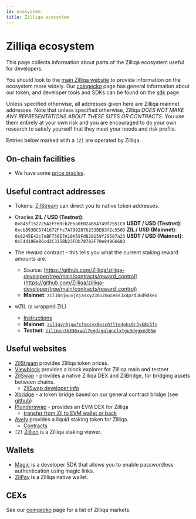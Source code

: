 ```yaml
---
id: ecosystem
title: Zilliqa ecosystem
---
```


# Zilliqa ecosystem

This page collects information about parts of the Zilliqa ecosystem useful for developers.

You should look to the [main Zilliqa website](https://zilliqa.com/) to provide information on the ecosystem more widely. Our [coingecko](https://www.coingecko.com/en/coins/zilliqa) page has general information about our token, and developer tools and SDKs can be found on the [sdk](/sdk/) page.

Unless specified otherwise, all addresses given here are Zilliqa mainnet addresses. Note that unless specified otherwise, Zilliqa _DOES NOT MAKE ANY REPRESENTATIONS ABOUT THESE SITES OR CONTRACTS_. You use them entirely at your own risk and you are encouraged to do your own research to satisfy yourself that they meet your needs and risk profile.

Entries below marked with a `[Z]` are operated by Zilliqa.

## On-chain facilities

- We have some [price oracles](./chainlink.md).

## Useful contract addresses

- Tokens: [ZilStream](https://zilstream.com/) can direct you to native token addresses.

- Oracles
  **ZIL / USD (Testnet)**: `0x845f152725A2FF60cb2F5a0E024B5A749f7551C0`
  **USDT / USD (Testnet)**: `0xcb893BC5741672Ffc7A7992876253BE83f2c550D`
  **ZIL / USD (Mainnet)**: `0x8245E42c7eBF756E7A18A59Fd828159f29587a23`
  **USDT / USD (Mainnet)**: `0x54d10Ee86cd2C3258b23FDb78782F70e84966683`

- The reward contract - this tells you what the current staking reward amounts are.

  - Source: [https://github.com/Zilliqa/zilliqa-developer/tree/main/contracts/reward_control](https://github.com/Zilliqa/zilliqa-developer/tree/main/contracts/reward_control)
  - **Mainnet**: `zil1hnjwuvjnjasxy230u2muceas3x4prd36d9dkev`

- wZIL (a wrapped ZIL)
  - [Instructions](wzil.md)
  - **Mainnet**: [`zil1gvr0jgwfsfmxsyx0xsnhtlte4gks6r3yk8x5fn`](https://viewblock.io/zilliqa/address/zil1gvr0jgwfsfmxsyx0xsnhtlte4gks6r3yk8x5fn)
  - **Testnet**: [`zil1nzn3k336xwal7egdzgalqnclxtgu3dggxed85m`](https://viewblock.io/zilliqa/address/zil1nzn3k336xwal7egdzgalqnclxtgu3dggxed85m?network=testnet)

## Useful websites

- [ZilStream](https://zilstream.com/) provides Zilliqa token prices.
- [Viewblock](https://viewblock.io/zilliqa) provides a block explorer for Zilliqa main and testnet
- [ZilSwap](https://zilswap.io/swap) - provides a native Zilliqa DEX and ZilBridge, for bridging assets between chains.
  - [ZilSwap developer info](https://docs.zilswap.org/#/smart-contract)
- [Xbridge](https://xbridge.zilliqa.com) - a token bridge based on our general contract bridge (see [github](https://github.com/Zilliqa/zilliqa-developer/tree/main/products/bridge))
- [Plunderswap](https://plunderswap.com/) - provides an EVM DEX for Zilliqa
  - [transfer from Zil to EVM wallet or back](https://plunderswap.com/transfer)
- [Avely](https://avely.fi/) provides a liquid staking token for Zilliqa.
  - [Contracts](https://github.com/avely-finance)
- `[Z]` [Zillion](https://stake.zilliqa.com) is a Zilliqa staking viewer.

## Wallets

- [Magic](https://docs.magic.link/) is a developer SDK that allows you to enable passwordless authentication using magic links.
- [ZilPay](https://zilpay.io/) is a Zilliqa native wallet.

## CEXs

See our [coingecko](https://www.coingecko.com/en/coins/zilliqa) page for a list of Zilliqa markets.
